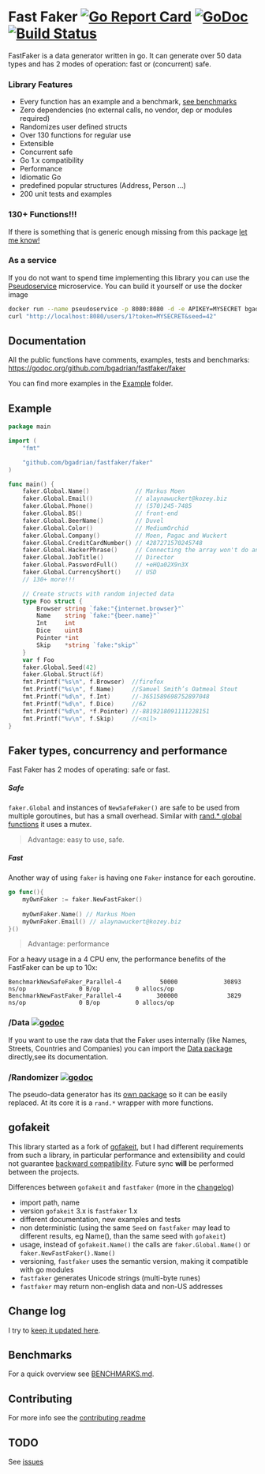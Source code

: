 # Fast Faker [![Go Report Card](https://goreportcard.com/badge/github.com/bgadrian/fastfaker)](https://goreportcard.com/report/github.com/bgadrian/fastfaker) [![GoDoc](https://godoc.org/github.com/bgadrian/fastfaker?status.svg)](https://godoc.org/github.com/bgadrian/fastfaker/faker) [![Build Status](https://travis-ci.com/bgadrian/fastfaker.svg?branch=master)](https://travis-ci.com/bgadrian/fastfaker)

FastFaker is a data generator written in go. It can generate over 50 data types and has 2 modes of operation: fast or (concurrent) safe.

### Library Features
- Every function has an example and a benchmark,
[see benchmarks](https://github.com/bgadrian/fastfaker/blob/master/BENCHMARKS.md)
- Zero dependencies (no external calls, no vendor, dep or modules required)
- Randomizes user defined structs
- Over 130 functions for regular use
- Extensible
- Concurrent safe
- Go 1.x compatibility
- Performance
- Idiomatic Go
- predefined popular structures (Address, Person ...)
- 200 unit tests and examples

### 130+ Functions!!!
If there is something that is generic enough missing from this package [let me know!](./CONTRIBUTING.md)

### As a service
If you do not want to spend time implementing this library you can use the [Pseudoservice](https://github.com/bgadrian/pseudoservice) microservice. You can build it yourself or use the docker image
```bash
docker run --name pseudoservice -p 8080:8080 -d -e APIKEY=MYSECRET bgadrian/pseudoservice
curl "http://localhost:8080/users/1?token=MYSECRET&seed=42"
```

## Documentation
All the public functions have comments, examples, tests and benchmarks: https://godoc.org/github.com/bgadrian/fastfaker/faker

You can find more examples in the [Example](./example/) folder.

## Example
```go
package main

import (
	"fmt"

	"github.com/bgadrian/fastfaker/faker"
)

func main() {
	faker.Global.Name()             // Markus Moen
	faker.Global.Email()            // alaynawuckert@kozey.biz
	faker.Global.Phone()            // (570)245-7485
	faker.Global.BS()               // front-end
	faker.Global.BeerName()         // Duvel
	faker.Global.Color()            // MediumOrchid
	faker.Global.Company()          // Moen, Pagac and Wuckert
	faker.Global.CreditCardNumber() // 4287271570245748
	faker.Global.HackerPhrase()     // Connecting the array won't do anything, we need to generate the haptic COM driver!
	faker.Global.JobTitle()         // Director
	faker.Global.PasswordFull()     // +eHQa02X9n3X
	faker.Global.CurrencyShort()    // USD
	// 130+ more!!!

	// Create structs with random injected data
	type Foo struct {
		Browser string `fake:"{internet.browser}"`
		Name    string `fake:"{beer.name}"`
		Int     int
		Dice    uint8
		Pointer *int
		Skip    *string `fake:"skip"`
	}
	var f Foo
	faker.Global.Seed(42)
	faker.Global.Struct(&f)
	fmt.Printf("%s\n", f.Browser)  //firefox
	fmt.Printf("%s\n", f.Name)     //Samuel Smith’s Oatmeal Stout
	fmt.Printf("%d\n", f.Int)      //-3651589698752897048
	fmt.Printf("%d\n", f.Dice)     //62
	fmt.Printf("%d\n", *f.Pointer) //-8819218091111228151
	fmt.Printf("%v\n", f.Skip)     //<nil>
}

```

## Faker types, concurrency and performance
Fast Faker has 2 modes of operating: safe or fast. 
    
##### Safe
`faker.Global` and instances of `NewSafeFaker()` are safe to be used from multiple goroutines, but has a small overhead. Similar with [rand.* global functions](https://golang.org/src/math/rand/rand.go?#L288) it uses a mutex.

> Advantage: easy to use, safe.

##### Fast
Another way of using `faker` is having one `Faker` instance for each goroutine. 
```go
go func(){
    myOwnFaker := faker.NewFastFaker()
    
    myOwnFaker.Name() // Markus Moen
    myOwnFaker.Email() // alaynawuckert@kozey.biz
}()
```

> Advantage: performance

For a heavy usage in a 4 CPU env, the performance benefits of the FastFaker can be up to 10x:
```
BenchmarkNewSafeFaker_Parallel-4           50000             30893 ns/op               0 B/op          0 allocs/op
BenchmarkNewFastFaker_Parallel-4          300000              3829 ns/op               0 B/op          0 allocs/op
```

### /Data [![godoc](https://godoc.org/github.com/bgadrian/fastfaker?status.svg)](https://godoc.org/github.com/bgadrian/fastfaker/data)
If you want to use the raw data that the Faker uses internally (like Names, Streets, Countries and Companies) you can import the [Data package](./data) directly,see its documentation.

### /Randomizer [![godoc](https://godoc.org/github.com/bgadrian/fastfaker?status.svg)](https://godoc.org/github.com/bgadrian/fastfaker/randomizer)
The pseudo-data generator has its [own package](./randomizer) so it can be easily replaced. At its core it is a `rand.*` wrapper with more functions. 

## gofakeit
This library started as a fork of [gofakeit](https://github.com/brianvoe/gofakeit/), but I had different requirements from such a library, in particular performance and extensibility and could not guarantee [backward compatibility](https://github.com/brianvoe/gofakeit/issues/32). Future sync **will** be performed between the projects.

Differences between `gofakeit` and `fastfaker` (more in the [changelog](./CHANGELOG.md))
* import path, name
* version `gofakeit` 3.x is `fastfaker` 1.x
* different documentation, new examples and tests
* non deterministic (using the same `Seed` on `fastfaker` may lead to different results, eg Name(), than the same seed with `gofakeit`)
* usage, instead of `gofakeit.Name()` the calls are `faker.Global.Name()` or `faker.NewFastFaker().Name()`
* versioning, `fastfaker` uses the semantic version, making it compatible with go modules
* `fastfaker` generates Unicode strings (multi-byte runes)
* `fastfaker` may return non-english data and non-US addresses

## Change log
I try to [keep it updated here](./CHANGELOG.md).

## Benchmarks
For a quick overview see [BENCHMARKS.md](./BENCHMARKS.md).

## Contributing
For more info see the [contributing readme](./CONTRIBUTING.md)

## TODO
See [issues](https://github.com/bgadrian/fastfaker/issues)

